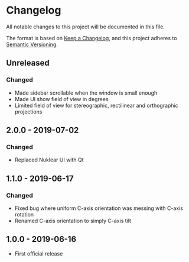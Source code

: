 # Changelog

All notable changes to this project will be documented in this file.

The format is based on [Keep a Changelog](https://keepachangelog.com/en/1.0.0/),
and this project adheres to [Semantic Versioning](https://semver.org/spec/v2.0.0.html).

## Unreleased

### Changed
- Made sidebar scrollable when the window is small enough
- Made UI show field of view in degrees
- Limited field of view for stereographic, rectilinear and orthographic projections

## 2.0.0 - 2019-07-02

### Changed
- Replaced Nuklear UI with Qt

## 1.1.0 - 2019-06-17

### Changed

- Fixed bug where uniform C-axis orientation was messing with C-axis rotation
- Renamed C-axis orientation to simply C-axis tilt

## 1.0.0 - 2019-06-16

- First official release
